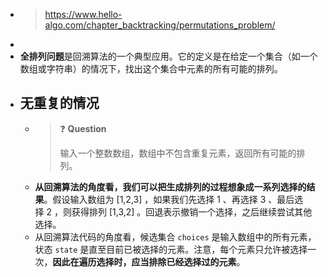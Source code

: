 - > https://www.hello-algo.com/chapter_backtracking/permutations_problem/
-
- **全排列问题**是回溯算法的一个典型应用。它的定义是在给定一个集合（如一个数组或字符串）的情况下，找出这个集合中元素的所有可能的排列。
- ## 无重复的情况
	- > ❓ **Question**
	  > 
	  > 输入一个整数数组，数组中不包含重复元素，返回所有可能的排列。
	- **从回溯算法的角度看，我们可以把生成排列的过程想象成一系列选择的结果**。假设输入数组为 [1,2,3] ，如果我们先选择 1 、再选择 3 、最后选择 2 ，则获得排列 [1,3,2] 。回退表示撤销一个选择，之后继续尝试其他选择。
	- 从回溯算法代码的角度看，候选集合 `choices` 是输入数组中的所有元素，状态 `state` 是直至目前已被选择的元素。注意，每个元素只允许被选择一次，**因此在遍历选择时，应当排除已经选择过的元素**。